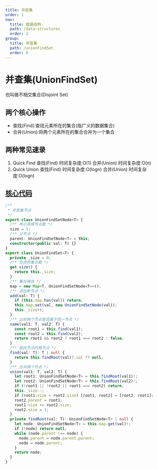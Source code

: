 ```yaml
---
title: 并查集
order: 1
nav:
  title: 数据结构
  path: /data-structures
  order: 2
group:
  title: 并查集
  path: /unionFindSet
  order: 6
---
```


# 并查集(UnionFindSet)

也叫做不相交集合(Disjoint Set)

## 两个核心操作

- 查找(Find):查找元素所在的集合(指广义的数据集合)
- 合并(Union):将两个元素所在的集合合并为一个集合

## 两种常见速录

1. Quick Find
   查找(Find) 时间复杂度:O(1)
   合并(Union) 时间复杂度:O(n)
2. Quick Union
   查找(Find) 时间复杂度:O(logn)
   合并(Union) 时间复杂度:O(logn)

## [核心代码](https://gitee.com/bestlyg/bestlyg/tree/master/packages/data-structures/src/unionFindSet/unionFindSet.ts)

```ts
/**
 * 并查集节点
 */
export class UnionFindSetNode<T> {
  /** 所引用得节点数 */
  size = 1;
  /** 父节点 */
  parent: UnionFindSetNode<T> = this;
  constructor(public val: T) {}
}
export class UnionFindSet<T> {
  private _size = 0;
  /** 包含的集合数 */
  get size() {
    return this._size;
  }
  /** 集合储存 */
  map = new Map<T, UnionFindSetNode<T>>();
  /** 添加新节点 */
  add(val: T) {
    if (this.map.has(val)) return;
    this.map.set(val, new UnionFindSetNode(val));
    this._size++;
  }
  /** 比较两个节点是否属于同一节点 */
  same(val1: T, val2: T) {
    const root1 = this.find(val1);
    const root2 = this.find(val2);
    return root1 && root2 ? root1 === root2 : false;
  }
  /** 查找节点的根节点 */
  find(val: T): T | null {
    return this.findRoot(val)?.val ?? null;
  }
  /** 合并两个节点 */
  union(val1: T, val2: T) {
    let root1: UnionFindSetNode<T> = this.findRoot(val1)!;
    let root2: UnionFindSetNode<T> = this.findRoot(val2)!;
    if (!root1 || !root2 || root1 === root2) return;
    this._size--;
    if (root1.size < root2.size) [root1, root2] = [root2, root1];
    root2.parent = root1;
    root1.size += root2.size;
    root2.size = 1;
  }
  private findRoot(val: T): UnionFindSetNode<T> | null {
    let node: UnionFindSetNode<T> = this.map.get(val)!;
    if (!node) return null;
    while (node.parent !== node) {
      node.parent = node.parent.parent;
      node = node.parent;
    }
    return node;
  }
}
```
